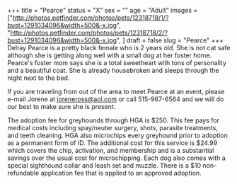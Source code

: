 +++
title = "Pearce"
status = "X"
sex = ""
age = "Adult"
images = ["http://photos.petfinder.com/photos/pets/12318718/1/?bust=1291034096&width=500&-x.jpg",
"http://photos.petfinder.com/photos/pets/12318718/2/?bust=1291034096&width=500&-x.jpg",
]
draft = false
slug = "Pearce"
+++
Delray Pearce is a pretty black female who is 2 years old.  She is not cat safe although she is getting along well with a small dog at her foster home.  Pearce's foster mom says she is a total sweetheart with tons of personality and a beautiful coat.  She is already housebroken and sleeps through the night next to the bed.


  If you are traveling from out of the area to meet Pearce at an event, please e-mail Jorene at joreneross@aol.com or call 515-967-6564 and we will do our best to make sure she is present.

The adoption fee for greyhounds through HGA is $250. This fee pays for medical costs including spay/neuter surgery, shots, parasite treatments, and teeth cleaning.  HGA also microchips every greyhound prior to adoption as a permanent form of ID.  The additional cost for this service is $24.99 which covers the chip, activation, and membership and is a substantial savings over the usual cost for microchipping.  Each dog also comes with a special sighthound collar and leash set and muzzle. There is a $10 non-refundable application fee that is applied to an approved adoption.

